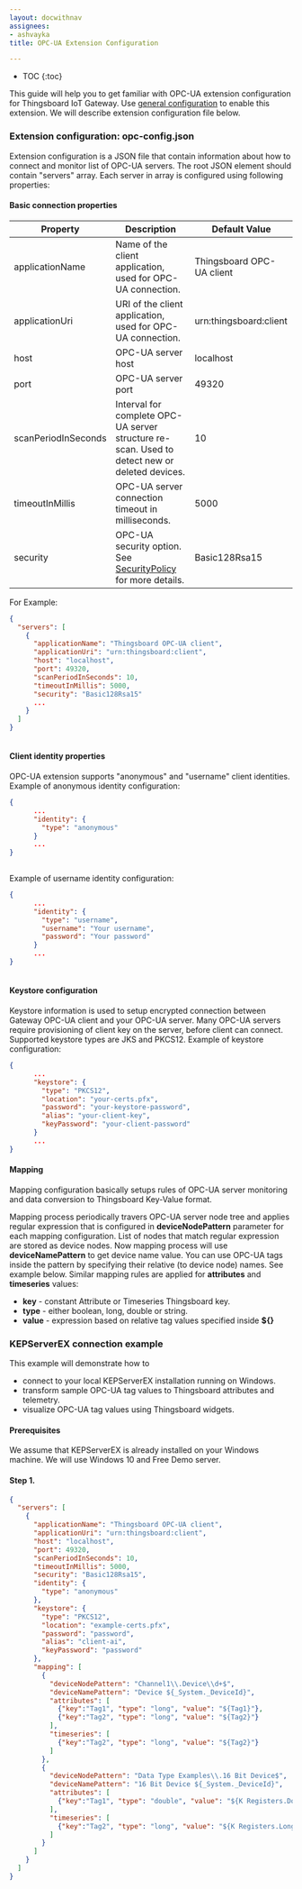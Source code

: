 ```yaml
---
layout: docwithnav
assignees:
- ashvayka
title: OPC-UA Extension Configuration

---
```


* TOC
{:toc}

This guide will help you to get familiar with OPC-UA extension configuration for Thingsboard IoT Gateway.
Use [general configuration](/docs/iot-gateway/configuration/) to enable this extension.
We will describe extension configuration file below.

### Extension configuration: opc-config.json

Extension configuration is a JSON file that contain information about how to connect and monitor list of OPC-UA servers.
The root JSON element should contain "servers" array. Each server in array is configured using following properties:

#### Basic connection properties

| **Property**        | **Description**                                                                                                                                                                                                  | **Default Value**         |
|---------------------|------------------------------------------------------------------------------------------------------------------------------------------------------------------------------------------------------------------|---------------------------|
| applicationName     | Name of the client application, used for OPC-UA connection.                                                                                                                                                      | Thingsboard OPC-UA client |
| applicationUri      | URI of the client application, used for OPC-UA connection.                                                                                                                                                       | urn:thingsboard:client    |
| host                | OPC-UA server host                                                                                                                                                                                               | localhost                 |
| port                | OPC-UA server port                                                                                                                                                                                               | 49320                     |
| scanPeriodInSeconds | Interval for complete OPC-UA server structure re-scan. Used to detect new or deleted devices.                                                                                                                    | 10                        |
| timeoutInMillis     | OPC-UA server connection timeout in milliseconds.                                                                                                                                                                | 5000                      |
| security            | OPC-UA security option. See [SecurityPolicy](https://github.com/eclipse/milo/blob/master/opc-ua-stack/stack-core/src/main/java/org/eclipse/milo/opcua/stack/core/security/SecurityPolicy.java) for more details. | Basic128Rsa15             |

For Example:

```json
{
  "servers": [
    {
      "applicationName": "Thingsboard OPC-UA client",
      "applicationUri": "urn:thingsboard:client",
      "host": "localhost",
      "port": 49320,
      "scanPeriodInSeconds": 10,
      "timeoutInMillis": 5000,
      "security": "Basic128Rsa15"
      ...
    }
  ]
}
      
```

#### Client identity properties

OPC-UA extension supports "anonymous" and "username" client identities.
Example of anonymous identity configuration:

```json
{
      ...
      "identity": {
        "type": "anonymous"
      }
      ...
}
      
```

Example of username identity configuration:

```json
{
      ...
      "identity": {
        "type": "username",
        "username": "Your username",
        "password": "Your password"
      }
      ...
}
      
```

#### Keystore configuration

Keystore information is used to setup encrypted connection between Gateway OPC-UA client and your OPC-UA server.
Many OPC-UA servers require provisioning of client key on the server, before client can connect.
Supported keystore types are JKS and PKCS12.
Example of keystore configuration:

```json
{
      ...
      "keystore": {
        "type": "PKCS12",
        "location": "your-certs.pfx",
        "password": "your-keystore-password",
        "alias": "your-client-key",
        "keyPassword": "your-client-password"
      }
      ...
}
```

#### Mapping

Mapping configuration basically setups rules of OPC-UA server monitoring and data conversion to Thingsboard Key-Value format.

Mapping process periodically travers OPC-UA server node tree and applies regular expression that is configured in **deviceNodePattern** parameter for each mapping configuration.
List of nodes that match regular expression are stored as device nodes. 
Now mapping process will use **deviceNamePattern** to get device name value. 
You can use OPC-UA tags inside the pattern by specifying their relative (to device node) names. See example below. 
Similar mapping rules are applied for **attributes** and **timeseries** values:

 - **key** - constant Attribute or Timeseries Thingsboard key.
 - **type** - either boolean, long, double or string.
 - **value** - expression based on relative tag values specified inside **${}** 

### KEPServerEX connection example

This example will demonstrate how to 

 - connect to your local KEPServerEX installation running on Windows.
 - transform sample OPC-UA tag values to Thingsboard attributes and telemetry.
 - visualize OPC-UA tag values using Thingsboard widgets.
 
#### Prerequisites

We assume that KEPServerEX is already installed on your Windows machine. 
We will use Windows 10 and Free Demo server.  
 
 
#### Step 1. 

```json
{
  "servers": [
    {
      "applicationName": "Thingsboard OPC-UA client",
      "applicationUri": "urn:thingsboard:client",
      "host": "localhost",
      "port": 49320,
      "scanPeriodInSeconds": 10,
      "timeoutInMillis": 5000,
      "security": "Basic128Rsa15",
      "identity": {
        "type": "anonymous"
      },
      "keystore": {
        "type": "PKCS12",
        "location": "example-certs.pfx",
        "password": "password",
        "alias": "client-ai",
        "keyPassword": "password"
      },
      "mapping": [
        {
          "deviceNodePattern": "Channel1\\.Device\\d+$",
          "deviceNamePattern": "Device ${_System._DeviceId}",
          "attributes": [
            {"key":"Tag1", "type": "long", "value": "${Tag1}"},
            {"key":"Tag2", "type": "long", "value": "${Tag2}"}
          ],
          "timeseries": [
            {"key":"Tag2", "type": "long", "value": "${Tag2}"}
          ]
        },
        {
          "deviceNodePattern": "Data Type Examples\\.16 Bit Device$",
          "deviceNamePattern": "16 Bit Device ${_System._DeviceId}",
          "attributes": [
            {"key":"Tag1", "type": "double", "value": "${K Registers.Double1}"}
          ],
          "timeseries": [
            {"key":"Tag2", "type": "long", "value": "${K Registers.Long1}"}
          ]
        }
      ]
    }
  ]
}

```